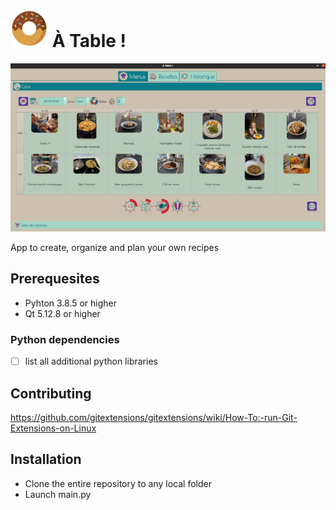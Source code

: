 # ![donut.png](https://github.com/juvarlet/a_table/blob/main/UI/images/donut_icon.png?raw=true) À Table !
![app_screenshot.png](https://github.com/juvarlet/a_table/blob/main/images/app_screenshot.png?raw=true)

App to create, organize and plan your own recipes

## Prerequesites
* Pyhton 3.8.5 or higher
* Qt 5.12.8 or higher

### Python dependencies
- [ ] list all additional python libraries

## Contributing
https://github.com/gitextensions/gitextensions/wiki/How-To:-run-Git-Extensions-on-Linux

## Installation
* Clone the entire repository to any local folder
* Launch main.py

